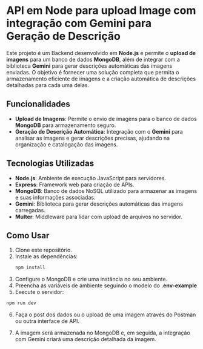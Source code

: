 # API em Node para upload Image com integração com Gemini para Geração de Descrição

Este projeto é um Backend desenvolvido em **Node.js** e permite o **upload de imagens** para um banco de dados **MongoDB**, além de integrar com a biblioteca **Gemini** para gerar descrições automáticas das imagens enviadas. O objetivo é fornecer uma solução completa que permita o armazenamento eficiente de imagens e a criação automática de descrições detalhadas para cada uma delas.

## Funcionalidades

- **Upload de Imagens**: Permite o envio de imagens para o banco de dados **MongoDB** para armazenamento seguro.
- **Geração de Descrição Automática**: Integração com o **Gemini** para analisar as imagens e gerar descrições precisas, ajudando na organização e catalogação das imagens.

## Tecnologias Utilizadas

- **Node.js**: Ambiente de execução JavaScript para servidores.
- **Express**: Framework web para criação de APIs.
- **MongoDB**: Banco de dados NoSQL utilizado para armazenar as imagens e suas informações associadas.
- **Gemini**: Biblioteca para gerar descrições automáticas das imagens carregadas.
- **Multer**: Middleware para lidar com upload de arquivos no servidor.

## Como Usar

1. Clone este repositório.
2. Instale as dependências:
   ```bash
   npm install
   ```
3. Configure o MongoDB e crie uma instância no seu ambiente.
4. Preencha as variáveis de ambiente seguindo o modelo do **.env-example**
5. Execute o servidor:

```bash
npm run dev
```

6. Faça o post dos dados ou o upload de uma imagem através do Postman ou outra interface de API.

7. A imagem será armazenada no MongoDB e, em seguida, a integração com Gemini criará uma descrição detalhada da imagem.
